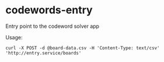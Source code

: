 # codewords-entry

Entry point to the codeword solver app

Usage:

    curl -X POST -d @board-data.csv -H 'Content-Type: text/csv' 'http://entry.service/boards'
